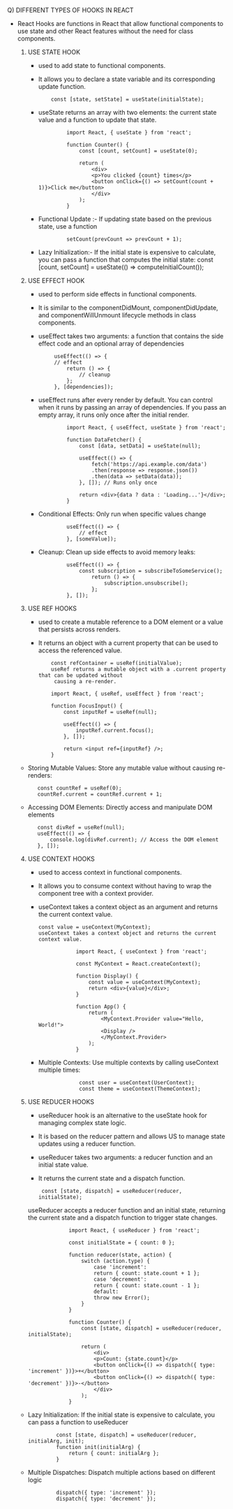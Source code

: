 Q) DIFFERENT TYPES OF HOOKS IN REACT
  - React Hooks are functions in React that allow functional components to use state and other React features without the need for class components. 

     1) USE STATE HOOK
         - used to add state to functional components. 
         - It allows you to declare a state variable and its corresponding update function.

                   const [state, setState] = useState(initialState); 

         - useState returns an array with two elements: the current state value and a function to update that state.
                  
                        import React, { useState } from 'react';

                        function Counter() {
                            const [count, setCount] = useState(0);

                            return (
                                <div>
                                <p>You clicked {count} times</p>
                                <button onClick={() => setCount(count + 1)}>Click me</button>
                                </div>
                            );
                        }

         - Functional Update :-  If updating state based on the previous state, use a function

                        setCount(prevCount => prevCount + 1);

         - Lazy Initialization:- If the initial state is expensive to calculate, you can pass a function that 
         computes the initial state:
                          const [count, setCount] = useState(() => computeInitialCount());


     2) USE EFFECT HOOK
         - used to perform side effects in functional components. 
         - It is similar to the componentDidMount, componentDidUpdate, and componentWillUnmount lifecycle 
         methods in class components. 
         - useEffect takes two arguments: a function that contains the side effect code and an optional array 
         of dependencies

                    useEffect(() => {
                    // effect
                        return () => {
                            // cleanup
                        };
                    }, [dependencies]);

         - useEffect runs after every render by default. You can control when it runs by passing an array of 
         dependencies. If you pass an empty array, it runs only once after the initial render.

                        import React, { useEffect, useState } from 'react';

                        function DataFetcher() {
                            const [data, setData] = useState(null);

                            useEffect(() => {
                                fetch('https://api.example.com/data')
                                .then(response => response.json())
                                .then(data => setData(data));
                            }, []); // Runs only once

                            return <div>{data ? data : 'Loading...'}</div>;
                        }

         - Conditional Effects: Only run when specific values change

                        useEffect(() => {
                            // effect
                        }, [someValue]);


         - Cleanup: Clean up side effects to avoid memory leaks:

                        useEffect(() => {
                            const subscription = subscribeToSomeService();
                                return () => {
                                    subscription.unsubscribe();
                                };
                        }, []);



     3) USE REF HOOKS
          - used to create a mutable reference to a DOM element or a value that persists across renders. 
          - It returns an object with a current property that can be used to access the referenced value.

                    const refContainer = useRef(initialValue);
                    useRef returns a mutable object with a .current property that can be updated without
                     causing a re-render.

                    import React, { useRef, useEffect } from 'react';

                    function FocusInput() {
                        const inputRef = useRef(null);

                        useEffect(() => {
                            inputRef.current.focus();
                        }, []);

                        return <input ref={inputRef} />;
                    }

       - Storing Mutable Values: Store any mutable value without causing re-renders:

                const countRef = useRef(0);
                countRef.current = countRef.current + 1;

       - Accessing DOM Elements: Directly access and manipulate DOM elements

                const divRef = useRef(null);
                useEffect(() => {
                    console.log(divRef.current); // Access the DOM element
                }, []);


     4) USE CONTEXT HOOKS
          - used to access context in functional components. 
          - It allows you to consume context without having to wrap the component tree with a context provider. 
          - useContext takes a context object as an argument and returns the current context value. 

                const value = useContext(MyContext);
                useContext takes a context object and returns the current context value.

                            import React, { useContext } from 'react';

                            const MyContext = React.createContext();

                            function Display() {
                                const value = useContext(MyContext);
                                return <div>{value}</div>;
                            }

                            function App() {
                                return (
                                    <MyContext.Provider value="Hello, World!">
                                    <Display />
                                    </MyContext.Provider>
                                );
                            }

         - Multiple Contexts: Use multiple contexts by calling useContext multiple times:

                            const user = useContext(UserContext);
                            const theme = useContext(ThemeContext);


    5) USE REDUCER HOOKS  
         - useReducer hook is an alternative to the useState hook for managing complex state logic. 
         - It is based on the reducer pattern and allows US to manage state updates using a reducer function. 
         - useReducer takes two arguments: a reducer function and an initial state value. 
         - It returns the current state and a dispatch function.    

                const [state, dispatch] = useReducer(reducer, initialState);

         useReducer accepts a reducer function and an initial state, returning the current state and a dispatch function to trigger state changes.  

                        import React, { useReducer } from 'react';

                        const initialState = { count: 0 };

                        function reducer(state, action) {
                            switch (action.type) {
                                case 'increment':
                                return { count: state.count + 1 };
                                case 'decrement':
                                return { count: state.count - 1 };
                                default:
                                throw new Error();
                            }
                        }

                        function Counter() {
                            const [state, dispatch] = useReducer(reducer, initialState);

                            return (
                                <div>
                                <p>Count: {state.count}</p>
                                <button onClick={() => dispatch({ type: 'increment' })}>+</button>
                                <button onClick={() => dispatch({ type: 'decrement' })}>-</button>
                                </div>
                            );
                        }

     - Lazy Initialization: If the initial state is expensive to calculate, you can pass a function to useReducer

                    const [state, dispatch] = useReducer(reducer, initialArg, init);
                    function init(initialArg) {
                        return { count: initialArg };
                    }

     - Multiple Dispatches: Dispatch multiple actions based on different logic

                    dispatch({ type: 'increment' });
                    dispatch({ type: 'decrement' });

              

















































































